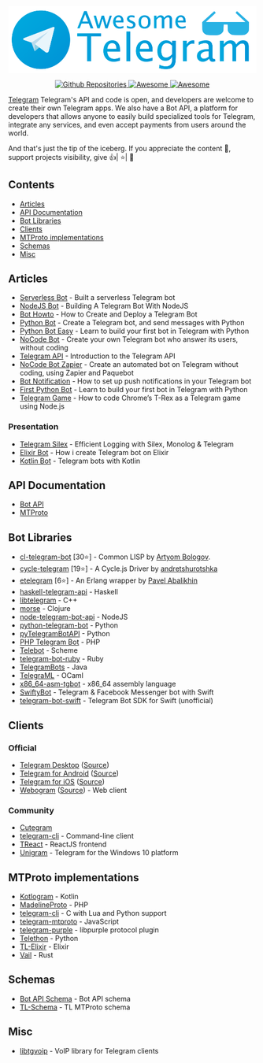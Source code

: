 [<img src="https://github.com/flutegram/awesome-telegram/blob/main/github_header.png?raw=true" align="center" width="850">](https://telegram.org/)


<p align="center">
  <a href="https://github.com/search?q=telegram&type=Repositories">
    <img alt="Github Repositories" src="https://img.shields.io/badge/Repos-116683-brightgreen.svg" />
  </a>
  <a href="https://github.com/sindresorhus/awesome">
    <img alt="Awesome" src="https://cdn.rawgit.com/sindresorhus/awesome/d7305f38d29fed78fa85652e3a63e154dd8e8829/media/badge.svg" />
  </a>
   <a href="https://twitter.com/telegram">
    <img alt="Awesome" src="https://img.shields.io/twitter/url/https/twitter.com/telegram.svg?style=social&label=Follow%20%40telegram" />
  </a>
</p>


<a href="https://telegram.org/">Telegram</a> Telegram's API and code is open, and developers are welcome to create their own Telegram apps. We also have a Bot API, a platform for developers that allows anyone to easily build specialized tools for Telegram, integrate any services, and even accept payments from users around the world.

And that's just the tip of the iceberg.
If you appreciate the content 📖, support projects visibility, give 👍| ⭐| 👏


## Contents

- [Articles](#articles)
- [API Documentation](#api-documentation)
- [Bot Libraries](#bot-libraries)
- [Clients](#clients)
- [MTProto implementations](#mtproto-implementations)
- [Schemas](#schemas)
- [Misc](#misc)

## Articles
- [Serverless Bot](https://medium.com/free-code-camp/how-to-build-a-server-less-telegram-bot-227f842f4706) - Built a serverless Telegram bot
- [NodeJS Bot](https://codingwithmanny.medium.com/building-a-telegram-bot-with-nodejs-46660f05b42f) - Building A Telegram Bot With NodeJS
- [Bot Howto](https://medium.com/hackernoon/how-to-create-and-deploy-a-telegram-bot-2addd8aec6b4) - How to Create and Deploy a Telegram Bot
- [Python Bot](https://medium.com/@ManHay_Hong/how-to-create-a-telegram-bot-and-send-messages-with-python-4cf314d9fa3e) - Create a Telegram bot, and send messages with Python
- [Python Bot Easy](https://medium.com/free-code-camp/learn-to-build-your-first-bot-in-telegram-with-python-4c99526765e4) - Learn to build your first bot in Telegram with Python
- [NoCode Bot](https://medium.com/chatfuel-blog/how-to-create-your-own-telegram-bot-who-answer-its-users-without-coding-996de337f019) - Create your own Telegram bot who answer its users, without coding
- [Telegram API](https://towardsdatascience.com/introduction-to-the-telegram-api-b0cd220dbed2) - Introduction to the Telegram API
- [NoCode Bot Zapier](https://medium.com/chatfuel-blog/how-to-create-an-automated-bot-on-telegram-without-coding-using-zapier-and-paquebot-5a635a3b867b) - Create an automated bot on Telegram without coding, using Zapier and Paquebot
- [Bot Notification](https://www.freecodecamp.org/news/telegram-push-notifications-58477e71b2c2/) - How to set up push notifications in your Telegram bot
- [First Python Bot](https://www.freecodecamp.org/news/learn-to-build-your-first-bot-in-telegram-with-python-4c99526765e4/) - Learn to build your first bot in Telegram with Python
- [Telegram Game](https://www.freecodecamp.org/news/how-to-code-chromes-t-rex-as-a-telegram-game-using-node-js-cbcf42f76f4b/) - How to code Chrome’s T-Rex as a Telegram game using Node.js

### Presentation
- [Telegram Silex](https://speakerdeck.com/ramcoelho/efficient-logging-with-silex-monolog-and-telegram) - Efficient Logging with Silex, Monolog & Telegram
- [Elixir Bot](https://speakerdeck.com/rastopyr/how-i-create-telegram-bot-on-elixir) - How i create Telegram bot on Elixir
- [Kotlin Bot](https://speakerdeck.com/vjgarcia/telegram-bots-with-kotlin) - Telegram bots with Kotlin

## API Documentation
- [Bot API](https://core.telegram.org/bots/api)
- [MTProto](https://core.telegram.org/mtproto)

## Bot Libraries
- [cl-telegram-bot](https://github.com/40ants/cl-telegram-bot) [30⭐] - Common LISP by [Artyom Bologov](https://github.com/aartaka).
- [cycle-telegram](https://github.com/goodmind/cycle-telegram) [19⭐] - A Cycle.js Driver by [andretshurotshka](https://github.com/goodmind)
- [etelegram](https://github.com/tnt-dev/etelegram) [6⭐] - An Erlang wrapper by [Pavel Abalikhin](https://github.com/tnt-dev)
- [haskell-telegram-api](http://github.com/klappvisor/haskell-telegram-api) - Haskell
- [libtelegram](https://github.com/slowriot/libtelegram) - C++
- [morse](https://github.com/Otann/morse) - Clojure
- [node-telegram-bot-api](https://github.com/yagop/node-telegram-bot-api) - NodeJS
- [python-telegram-bot](https://github.com/python-telegram-bot/python-telegram-bot) - Python
- [pyTelegramBotAPI](https://github.com/eternnoir/pyTelegramBotAPI/) - Python
- [PHP Telegram Bot](https://github.com/php-telegram-bot/core) - PHP
- [Telebot](https://github.com/KnairdA/Telebot) - Scheme
- [telegram-bot-ruby](https://github.com/atipugin/telegram-bot-ruby) - Ruby
- [TelegramBots](https://github.com/rubenlagus/TelegramBots) - Java
- [TelegraML](https://github.com/nv-vn/TelegraML) - OCaml
- [x86_64-asm-tgbot](https://github.com/StefanoBelli/x86_64-asm-tgbot) - x86_64 assembly language
- [SwiftyBot](https://github.com/FabrizioBrancati/SwiftyBot) - Telegram & Facebook Messenger bot with Swift
- [telegram-bot-swift](https://github.com/zmeyc/telegram-bot-swift) - Telegram Bot SDK for Swift (unofficial)

## Clients

### Official
- [Telegram Desktop](https://desktop.telegram.org) ([Source](https://github.com/telegramdesktop/tdesktop))
- [Telegram for Android](https://play.google.com/store/apps/details?id=org.telegram.messenger) ([Source](https://github.com/DrKLO/Telegram))
- [Telegram for iOS](https://itunes.apple.com/gb/app/telegram-messenger/id686449807?mt=8) ([Source](https://github.com/peter-iakovlev/Telegram))
- [Webogram](https://web.telegram.org) ([Source](https://github.com/zhukov/webogram)) - Web client

### Community
- [Cutegram](http://aseman.co/en/products/cutegram/)
- [telegram-cli](https://github.com/vysheng/tg) - Command-line client
- [TReact](https://github.com/goodmind/treact) - ReactJS frontend
- [Unigram](https://github.com/UnigramDev/Unigram) - Telegram for the Windows 10 platform

## MTProto implementations

- [Kotlogram](https://github.com/badoualy/kotlogram) - Kotlin
- [MadelineProto](https://github.com/danog/MadelineProto) - PHP
- [telegram-cli](https://github.com/vysheng/tg) - C with Lua and Python support
- [telegram-mtproto](https://github.com/zerobias/telegram-mtproto) - JavaScript
- [telegram-purple](https://github.com/majn/telegram-purple) - libpurple protocol plugin
- [Telethon](https://github.com/LonamiWebs/Telethon) - Python
- [TL-Elixir](https://gitlab.com/snippets/1664390) - Elixir
- [Vail](https://github.com/JuanPotato/Vail) - Rust

## Schemas
- [Bot API Schema](https://github.com/tranql/telegram-bot-api-schema) - Bot API schema
- [TL-Schema](https://github.com/stek29/tl-schema) - TL MTProto schema

## Misc
- [libtgvoip](https://github.com/grishka/libtgvoip) - VoIP library for Telegram clients
